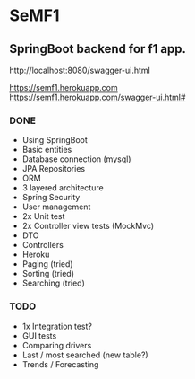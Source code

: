 # SeMF1
## SpringBoot backend for f1 app.
http://localhost:8080/swagger-ui.html

https://semf1.herokuapp.com </br>
https://semf1.herokuapp.com/swagger-ui.html#

### DONE
- Using SpringBoot
- Basic entities
- Database connection (mysql)
- JPA Repositories
- ORM
- 3 layered architecture
- Spring Security
- User management
- 2x Unit test
- 2x Controller view tests (MockMvc)
- DTO
- Controllers
- Heroku
- Paging (tried)
- Sorting (tried)
- Searching (tried)

### TODO
- 1x Integration test?
- GUI tests
- Comparing drivers
- Last / most searched (new table?)
- Trends / Forecasting
